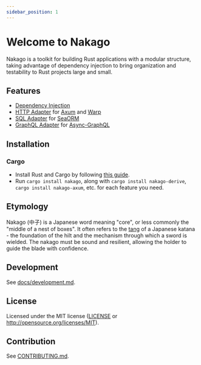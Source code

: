 ```yaml
---
sidebar_position: 1
---
```


# Welcome to Nakago

Nakago is a toolkit for building Rust applications with a modular structure, taking advantage of dependency injection to bring organization and testability to Rust projects large and small.

## Features

- [Dependency Injection](https://nakago.dev/docs/features/dependency-injection)
- [HTTP Adapter](https://nakago.dev/docs/features/axum-http) for [Axum](https://github.com/tokio-rs/axum) and [Warp](https://github.com/seanmonstar/warp)
- [SQL Adapter](https://nakago.dev/docs/features/sea-orm) for [SeaORM](https://github.com/SeaQL/sea-orm)
- [GraphQL Adapter](https://nakago.dev/docs/features/async-graphql) for [Async-GraphQL](https://github.com/async-graphql/async-graphql)

## Installation

### Cargo

- Install Rust and Cargo by following [this guide](https://www.rust-lang.org/tools/install).
- Run `cargo install nakago`, along with `cargo install nakago-derive`, `cargo install nakago-axum`, etc. for each feature you need.

## Etymology

Nakago (中子) is a Japanese word meaning "core", or less commonly the "middle of a nest of boxes". It often refers to the [tang](<https://en.wikipedia.org/wiki/Tang_(tools)>) of a Japanese katana - the foundation of the hilt and the mechanism through which a sword is wielded. The nakago must be sound and resilient, allowing the holder to guide the blade with confidence.

## Development

See [docs/development.md](https://nakago.dev/docs/development).

## License

Licensed under the MIT license ([LICENSE](LICENSE) or <http://opensource.org/licenses/MIT>).

## Contribution

See [CONTRIBUTING.md](CONTRIBUTING.md).
